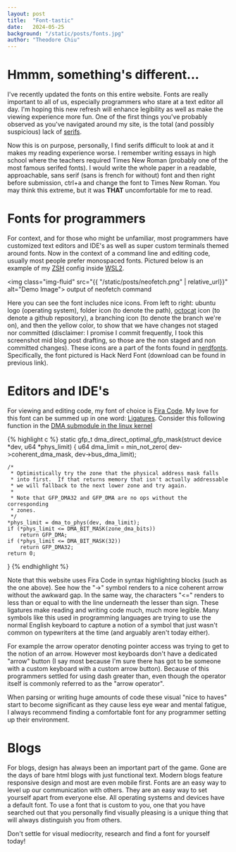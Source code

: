 ```yaml
---
layout: post
title:  "Font-tastic"
date:   2024-05-25 
background: "/static/posts/fonts.jpg"
author: "Theodore Chiu"
---
```


# Hmmm, something's different...
I've recently updated the fonts on this entire website. Fonts are really important to all of us, especially programmers who stare at a text editor all day.
I'm hoping this new refresh will enhance legibility as well as make the viewing experience more fun. One of the first things you've probably observed 
as you've navigated around my site, is the total (and possibly suspicious) lack of [serifs](https://en.wikipedia.org/wiki/Serif).

Now this is on purpose, personally, I find serifs difficult to look at and it makes my reading experience worse. I remember writing essays
in high school where the teachers required Times New Roman (probably one of the most famous serifed fonts). I would write the whole paper
in a readable, approachable, sans serif (sans is french for without) font and then right before submission, ctrl+a and change the font to
Times New Roman. You may think this extreme, but it was __THAT__ uncomfortable for me to read.

# Fonts for programmers
For context, and for those who might be unfamiliar, most programmers have customized text editors and IDE's as well as super custom terminals
themed around fonts. Now in the context of a command line and editing code, usually most people prefer monospaced fonts. Pictured below is
an example of my [ZSH](https://en.wikipedia.org/wiki/Z_shell) config inside [WSL2](https://en.wikipedia.org/wiki/Windows_Subsystem_for_Linux#WSL_2).

<img class="img-fluid" src="{{ "/static/posts/neofetch.png" | relative_url}}" alt="Demo Image">
<span class="caption text-muted">output of neofetch command</span>

Here you can see the font includes nice icons. From left to right: ubuntu logo (operating system), folder icon (to denote the path),
[octocat](https://myoctocat.com/) icon (to denote a github repository), a branching icon (to denote the branch we're on), and then the yellow color, to show
that we have changes not staged nor committed (disclaimer: I promise I commit frequently, I took this screenshot mid blog post drafting,
so those are the non staged and non committed changes). These icons are a part of the fonts found in [nerdfonts](https://www.nerdfonts.com/font-downloads).
Specifically, the font pictured is Hack Nerd Font (download can be found in previous link). 

# Editors and IDE's
For viewing and editing code, my font of choice is [Fira Code](https://github.com/tonsky/FiraCode/). My love for this font can be summed up in 
one word: [Ligatures](https://en.wikipedia.org/wiki/Ligature_(writing)). 
Consider this following function in the [DMA submodule in the linux kernel](https://github.com/torvalds/linux/blob/56fb6f92854f29dcb6c3dc3ba92eeda1b615e88c/kernel/dma/direct.c)

{% highlight c %}
static gfp_t dma_direct_optimal_gfp_mask(struct device *dev, u64 *phys_limit)
{
    u64 dma_limit = min_not_zero(
        dev->coherent_dma_mask,
        dev->bus_dma_limit);

    /*
     * Optimistically try the zone that the physical address mask falls
     * into first.  If that returns memory that isn't actually addressable
     * we will fallback to the next lower zone and try again.
     *
     * Note that GFP_DMA32 and GFP_DMA are no ops without the corresponding
     * zones.
     */
    *phys_limit = dma_to_phys(dev, dma_limit);
    if (*phys_limit <= DMA_BIT_MASK(zone_dma_bits))
        return GFP_DMA;
    if (*phys_limit <= DMA_BIT_MASK(32))
        return GFP_DMA32;
    return 0;
}
{% endhighlight %}

Note that this website uses Fira Code in syntax highlighting blocks (such as the one above). 
See how the "->" symbol renders to a nice coherent arrow without the awkward gap. In the same way,
the characters "<=" renders to less than or equal to with the line underneath the lesser than sign. These ligatures make reading 
and writing code much, much more legible. Many symbols like this used in programming languages are trying to use the normal English 
keyboard to capture a notion of a symbol that just wasn't common on typewriters at the time (and arguably aren't today either). 


For example the arrow operator denoting pointer access was trying to get to the notion of an arrow. However most keyboards 
don't have a dedicated "arrow" button (I say most because I'm sure there has got to be someone with a custom keyboard
with a custom arrow button). Because of this programmers settled for using dash greater than, even though the operator
itself is commonly referred to as the "arrow operator". 

When parsing or writing huge amounts of code these visual "nice to haves" start to become significant as they cause
less eye wear and mental fatigue, I always recommend finding a comfortable font for any programmer setting up their
environment. 

# Blogs 
For blogs, design has always been an important part of the game. Gone are the days of bare html blogs with just
functional text. Modern blogs feature responsive design and most are even mobile first. Fonts are an easy way to level
up our communication with others. They are an easy way to set yourself apart from everyone else. All operating systems
and devices have a default font. To use a font that is custom to you, one that you have searched out that you 
personally find visually pleasing is a unique thing that will always distinguish you from others. 

Don't settle for visual mediocrity, research and find a font for yourself today!
